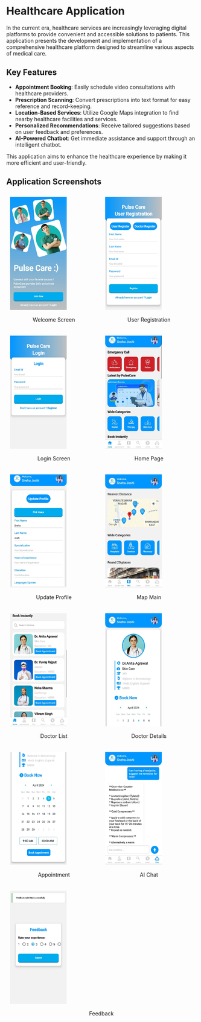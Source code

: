 # Healthcare Application

In the current era, healthcare services are increasingly leveraging digital platforms to provide convenient and accessible solutions to patients. This application presents the development and implementation of a comprehensive healthcare platform designed to streamline various aspects of medical care.

## Key Features

- **Appointment Booking**: Easily schedule video consultations with healthcare providers.
- **Prescription Scanning**: Convert prescriptions into text format for easy reference and record-keeping.
- **Location-Based Services**: Utilize Google Maps integration to find nearby healthcare facilities and services.
- **Personalized Recommendations**: Receive tailored suggestions based on user feedback and preferences.
- **AI-Powered Chatbot**: Get immediate assistance and support through an intelligent chatbot.

This application aims to enhance the healthcare experience by making it more efficient and user-friendly.

## Application Screenshots

<div style="display: flex; flex-wrap: wrap; justify-content: space-between;">

  <div style="flex: 1 1 30%; margin: 10px;">
    <img src="screenshot/pulseCareSS/welcome.jpg" alt="Welcome Screen" height="300" width="150"/>
    <p align="center">Welcome Screen</p>
  </div>
  
  <div style="flex: 1 1 30%; margin: 10px;">
    <img src="screenshot/pulseCareSS/userReg.jpg" alt="User Registration" height="300" width="150"/>
    <p align="center">User Registration</p>
  </div>

  <div style="flex: 1 1 30%; margin: 10px;">
    <img src="screenshot/pulseCareSS/login.jpg" alt="Login Screen" height="300" width="150"/>
    <p align="center">Login Screen</p>
  </div>

  <div style="flex: 1 1 30%; margin: 10px;">
    <img src="screenshot/pulseCareSS/homePage.jpg" alt="Home Page" height="300" width="150"/>
    <p align="center">Home Page</p>
  </div>

  <div style="flex: 1 1 30%; margin: 10px;">
    <img src="screenshot/pulseCareSS/updateProfile1.jpg" alt="Update Profile" height="300" width="150"/>
    <p align="center">Update Profile</p>
  </div>

  <div style="flex: 1 1 30%; margin: 10px;">
    <img src="screenshot/pulseCareSS/mapMain.jpg" alt="Map Main" height="300" width="150"/>
    <p align="center">Map Main</p>
  </div>

  <div style="flex: 1 1 30%; margin: 10px;">
    <img src="screenshot/pulseCareSS/doctorList.jpg" alt="Doctor List" height="300" width="150"/>
    <p align="center">Doctor List</p>
  </div>

  <div style="flex: 1 1 30%; margin: 10px;">
    <img src="screenshot/pulseCareSS/doctorDetails.jpg" alt="Doctor Details" height="300" width="150"/>
    <p align="center">Doctor Details</p>
  </div>

  <div style="flex: 1 1 30%; margin: 10px;">
    <img src="screenshot/pulseCareSS/appoinment2.jpg" alt="Appointment" height="300" width="150"/>
    <p align="center">Appointment</p>
  </div>

  <div style="flex: 1 1 30%; margin: 10px;">
    <img src="screenshot/pulseCareSS/aiChat.jpg" alt="AI Chat" height="300" width="150"/>
    <p align="center">AI Chat</p>
  </div>

  <div style="flex: 1 1 30%; margin: 10px;">
    <img src="screenshot/pulseCareSS/feedback.jpg" alt="AI Chat" height="300" width="150"/>
    <p align="center">Feedback</p>
  </div>

  </div>
